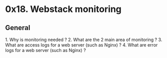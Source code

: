 <h1>0x18. Webstack monitoring</h1>
<h2>General</h2>
1. Why is monitoring needed ?
2. What are the 2 main area of monitoring ?
3. What are access logs for a web server (such as Nginx) ?
4. What are error logs for a web server (such as Nginx) ?
